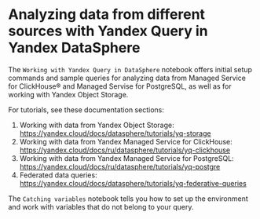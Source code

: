 # Analyzing data from different sources with Yandex Query in Yandex DataSphere

The `Working with Yandex Query in DataSphere` notebook offers initial setup commands and sample queries for analyzing data from Managed Service for ClickHouse® and Managed Servise for PostgreSQL, as well as for working with Yandex Object Storage. 

For tutorials, see these documentation sections:

1. Working with data from Yandex Object Storage: https://yandex.cloud/docs/datasphere/tutorials/yq-storage
1. Working with data from Yandex Managed Service for ClickHouse: https://yandex.cloud/docs/ru/datasphere/tutorials/yq-clickhouse
1. Working with data from Yandex Managed Service for PostgreSQL: https://yandex.cloud/docs/ru/datasphere/tutorials/yq-postgre
1. Federated data queries: https://yandex.cloud/docs/datasphere/tutorials/yq-federative-queries

The `Catching variables` notebook tells you how to set up the environment and work with variables that do not belong to your query.